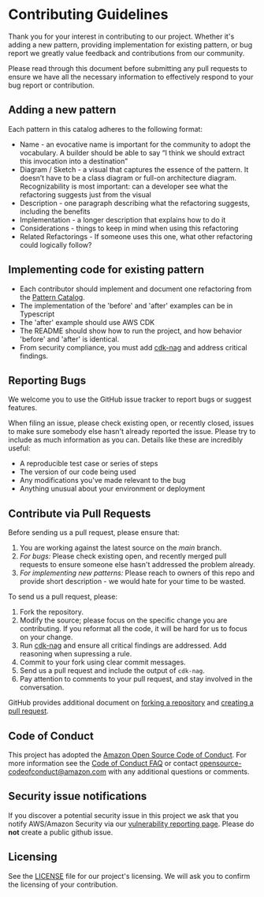 # Contributing Guidelines

Thank you for your interest in contributing to our project. Whether it's adding a new pattern, providing implementation for existing pattern, or bug report we greatly value feedback and contributions from our community.

Please read through this document before submitting any pull requests to ensure we have all the necessary information to effectively respond to your bug report or contribution.


## Adding a new pattern

Each pattern in this catalog adheres to the following format:

* Name - an evocative name is important for the community to adopt the vocabulary. A builder should be able to say “I think we should extract this invocation into a destination”
* Diagram / Sketch - a visual that captures the essence of the pattern. It doesn’t have to be a class diagram or full-on architecture diagram. Recognizability is most important: can a developer see what the refactoring suggests just from the visual
* Description - one paragraph describing what the refactoring suggests, including the benefits
* Implementation - a longer description that explains how to do it
* Considerations - things to keep in mind when using this refactoring
* Related Refactorings - If someone uses this one, what other refactoring could logically follow?


## Implementing code for existing pattern

* Each contributor should implement and document one refactoring from the [Pattern Catalog](README.md#Refactoring-Patterns). 
* The implementation of the 'before' and 'after' examples can be in Typescript
* The 'after' example should use AWS CDK
* The README should show how to run the project, and how behavior 'before' and 'after' is identical.
* From security compliance, you must add [cdk-nag](https://github.com/cdklabs/cdk-nag) and address critical findings.


## Reporting Bugs

We welcome you to use the GitHub issue tracker to report bugs or suggest features.

When filing an issue, please check existing open, or recently closed, issues to make sure somebody else hasn't already reported the issue. Please try to include as much information as you can. Details like these are incredibly useful:

* A reproducible test case or series of steps
* The version of our code being used
* Any modifications you've made relevant to the bug
* Anything unusual about your environment or deployment



## Contribute via Pull Requests
Before sending us a pull request, please ensure that:
1. You are working against the latest source on the *main* branch.
2. *For bugs:* Please check existing open, and recently merged pull requests to ensure someone else hasn't addressed the problem already.
3. *For implementing new patterns:* Please reach to owners of this repo and provide short description - we would hate for your time to be wasted.

To send us a pull request, please:

1. Fork the repository.
2. Modify the source; please focus on the specific change you are contributing. If you reformat all the code, it will be hard for us to focus on your change.
3. Run [cdk-nag](https://github.com/cdklabs/cdk-nag) and ensure all critical findings are addressed. Add reasoning when supressing a rule.
4. Commit to your fork using clear commit messages.
5. Send us a pull request and include the output of `cdk-nag`.
6. Pay attention to comments to your pull request, and stay involved in the conversation.

GitHub provides additional document on [forking a repository](https://help.github.com/articles/fork-a-repo/) and
[creating a pull request](https://help.github.com/articles/creating-a-pull-request/).



## Code of Conduct
This project has adopted the [Amazon Open Source Code of Conduct](https://aws.github.io/code-of-conduct).
For more information see the [Code of Conduct FAQ](https://aws.github.io/code-of-conduct-faq) or contact
opensource-codeofconduct@amazon.com with any additional questions or comments.


## Security issue notifications
If you discover a potential security issue in this project we ask that you notify AWS/Amazon Security via our [vulnerability reporting page](http://aws.amazon.com/security/vulnerability-reporting/). Please do **not** create a public github issue.


## Licensing

See the [LICENSE](LICENSE) file for our project's licensing. We will ask you to confirm the licensing of your contribution.
